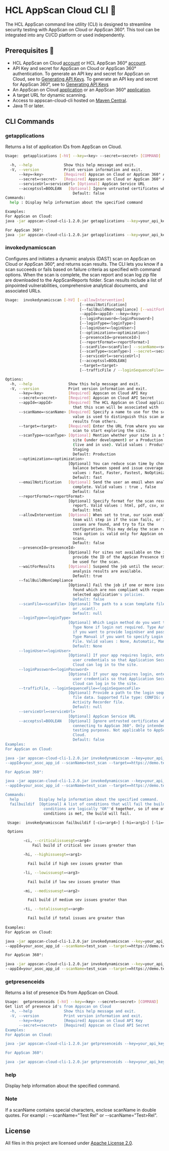 # HCL AppScan Cloud CLI 📝  

  The HCL AppScan command line utility (CLI) is designed to streamline security testing with AppScan on Cloud or AppScan 360°. This tool can be integrated into any CI/CD platform or used independently.  

  
## Prerequisites 🚀  

- HCL AppScan on Cloud [account](https://help.hcl-software.com/appscan/ASoC/HCL_ID_Signup.html) or HCL AppScan 360° [account](https://help.hcl-software.com/appscan/360/1.4.0/home.html).
- API Key and secret for AppScan on Cloud or AppScan 360° authentication. To generate an API key and secret for AppScan on Cloud, see to [Generating API Keys](https://help.hcl-software.com/appscan/ASoC/appseccloud_generate_api_key_cm.html?hl=secret). To generate an API key and secret for AppScan 360°, see to [Generating API Keys](https://help.hcl-software.com/appscan/360/1.4.0/appseccloud_generate_api_key_cm.html)
- An AppScan on Cloud [application](https://help.hcl-software.com/appscan/ASoC/ent_create_app_inventory_cm.html) or an AppScan 360° [application](https://help.hcl-software.com/appscan/360/1.4.0/ent_create_application.html).
- A target URL for dynamic scanning.
- Access to appscan-cloud-cli hosted on [Maven Central](https://central.sonatype.com/artifact/com.hcl/appscan-cloud-cli).
- Java 11 or later.


## CLI Commands

### getapplications

Returns a list of application IDs from AppScan on Cloud.

~~~bash  
Usage:  getapplications [-hV] --key=<key> --secret=<secret> [COMMAND]

  -h, --help              Show this help message and exit.
  -V, --version           Print version information and exit.
      --key=<key>         [Required] Appscan on Cloud or AppScan 360° API Key
      --secret=<secret>   [Required] Appscan on Cloud or AppScan 360° API Secret
      --serviceUrl=<serviceUrl> [Optional] AppScan Service URL
      --acceptssl=BOOLEAN   [Optional] Ignore untrusted certificates when connecting to AppScan 360°. Only intended for testing purposes. Not applicable to AppScan on Cloud.
                              Default: false
Commands:
  help : Display help information about the specified command

Examples:
For AppScan on Cloud:
java -jar appscan-cloud-cli-1.2.0.jar getapplications --key=your_api_key --secret=your_api_secret

For AppScan 360°:
java -jar appscan-cloud-cli-1.2.0.jar getapplications --key=your_api_key --secret=your_api_secret --serviceUrl=AppScan360°URL --acceptssl=false

~~~

### invokedynamicscan

Configures and initiates a dynamic analysis (DAST) scan on AppScan on Cloud or AppScan 360°, and returns scan results. The CLI lets you know if a scan succeeds or fails based on failure criteria as specified with command options.
When the scan is complete, the scan report and scan log zip file are downloaded to the  AppScanReports folder. Scan results include a list of pinpointed vulnerabilities, comprehensive analytical documents, and associated URLs.
 
~~~bash  
Usage:  invokedynamicscan [-hV] [--allowIntervention]
                                 [--emailNotification]
                                 [--failBuildNonCompliance] [--waitForResults]
                                 --appId=<appId> --key=<key>
                                 [--loginPassword=<loginPassword>]
                                 [--loginType=<loginType>]
                                 [--loginUser=<loginUser>]
                                 [--optimization=<optimization>]
                                 [--presenceId=<presenceId>]
                                 [--reportFormat=<reportFormat>]
                                 [--scanFile=<scanFile>] --scanName=<scanName>
                                 [--scanType=<scanType>] --secret=<secret>
                                 [--serviceUrl=<serviceUrl>]
                                 [--acceptssl=BOOLEAN]
                                 --target=<target>
                                 [--trafficFile / --loginSequenceFile=<loginSequenceFile>] [COMMAND]

Options:
  -h, --help                Show this help message and exit.
  -V, --version             Print version information and exit.
      --key=<key>           [Required] Appscan on Cloud API Key
      --secret=<secret>     [Required] Appscan on Cloud API Secret
      --appId=<appId>       [Required] The HCL AppScan on Cloud application
                              that this scan will be associated with
      --scanName=<scanName> [Required] Specify a name to use for the scan. This
                              value is used to distinguish this scan and its
                              results from others.
      --target=<target>     [Required] Enter the URL from where you want the
                              scan to start exploring the site.
      --scanType=<scanType> [Optional] Mention whether your site is a Staging
                              site (under development) or a Production site
                              (live and in use). Valid values : Production,
                              Staging
                              Default: Production
      --optimization=<optimization>
                            [Optional] You can reduce scan time by choosing a
                              balance between speed and issue coverage. Valid
                              values : Fast, Faster, Fastest, NoOptimization
                              Default: fast
      --emailNotification   [Optional] Send the user an email when analysis is
                              complete. Valid values : true , false
                              Default: false
      --reportFormat=<reportFormat>
                            [Optional] Specify format for the scan result
                              report. Valid values : html, pdf, csv, xml.
                              Default: html
      --allowIntervention   [Optional] When set to true, our scan enablement
                              team will step in if the scan fails, or if no
                              issues are found, and try to fix the
                              configuration. This may delay the scan result. 
                              This option is valid only for AppScan on Cloud
                              scans.
                              Default: false
      --presenceId=<presenceId>
                            [Optional] For sites not available on the internet,
                              provide the ID of the AppScan Presence that can
                              be used for the scan.
      --waitForResults      [Optional] Suspend the job until the security
                              analysis results are available.
                              Default: true
      --failBuildNonCompliance
                            [Optional] Fail the job if one or more issues are
                              found which are non compliant with respect to the
                              selected application's policies.
                              Default: false
      --scanFile=<scanFile> [Optional] The path to a scan template file (.scan
                              or .scant).
                              Default: null
      --loginType=<loginType>
                            [Optional] Which Login method do you want to use?
                              Type None if login not required. Type Automatic
                              if you want to provide loginUser and password.
                              Type Manual if you want to specify Login Sequence
                              File. Valid values : None, Automatic, Manual
                              Default: None
      --loginUser=<loginUser>
                            [Optional] If your app requires login, enter valid
                              user credentials so that Application Security on
                              Cloud can log in to the site.
      --loginPassword=<loginPassword>
                            [Optional] If your app requires login, enter valid
                              user credentials so that Application Security on
                              Cloud can log in to the site.
      --trafficFile, --loginSequenceFile=<loginSequenceFile>
                            [Optional] Provide a path to the login sequence
                              file data. Supported file type: CONFIG: AppScan
                              Activity Recorder file.
                              Default: null
      --serviceUrl=<serviceUrl>
                            [Optional] AppScan Service URL
      --acceptssl=BOOLEAN   [Optional] Ignore untrusted certificates when
                              connecting to AppScan 360°. Only intended for
                              testing purposes. Not applicable to AppScan on
                              Cloud.
                              Default: false
Examples:
For AppScan on Cloud:

java -jar appscan-cloud-cli-1.2.0.jar invokedynamicscan --key=your_api_key --secret=your_api_secret
--appId=your_asoc_app_id --scanName=test_scan --target==https://demo.testfire.net

For AppScan 360°:

java -jar appscan-cloud-cli-1.2.0.jar invokedynamicscan --key=your_api_key --secret=your_api_secret
--appId=your_asoc_app_id --scanName=test_scan --target==https://demo.testfire.net --serviceUrl=AppScan360°URL --acceptssl=false

Commands:
  help         Display help information about the specified command.
  failbuildif  [Optional] A list of conditions that will fail the build. These
                 conditions are logically "OR"'d together, so if one of the
                 conditions is met, the build will fail.

 Usage:  invokedynamicscan failbuildif [-ci=<arg4>] [-hi=<arg1>] [-li=<arg3>] [-mi=<arg2>] [-ti=<arg0>] 

 Options 

        -ci, --criticalissuesgt=<arg4> 
            Fail build if critical sev issues greater than 

        -hi, --highissuesgt=<arg1> 

          Fail build if high sev issues greater than 

        -li, --lowissuesgt=<arg3> 

          Fail build if low sev issues greater than 

        -mi, --medissuesgt=<arg2> 

          Fail build if medium sev issues greater than 

        -ti, --totalissuesgt=<arg0> 

          Fail build if total issues are greater than 
          
Examples:
For AppScan on Cloud:

java -jar appscan-cloud-cli-1.2.0.jar invokedynamicscan --key=your_api_key --secret=your_api_secret
--appId=your_asoc_app_id --scanName=test_scan --target==https://demo.testfire.net failbuildif --highissuesgt 5 --criticalissuesgt 0 --medissuesgt 10 --lowissuesgt 10        

For AppScan 360°:

java -jar appscan-cloud-cli-1.2.0.jar invokedynamicscan --key=your_api_key --secret=your_api_secret
--appId=your_asoc_app_id --scanName=test_scan --target==https://demo.testfire.net --serviceUrl=AppScan360°URL --acceptssl=false failbuildif --highissuesgt 5 --criticalissuesgt 0 --medissuesgt 10 --lowissuesgt 10  
~~~

### getpresenceids

Returns a list of presence IDs from AppScan on Cloud.

~~~bash
Usage:  getpresenceids [-hV] --key=<key> --secret=<secret> [COMMAND]
Get list of presence id's from Appscan on Cloud
  -h, --help              Show this help message and exit.
  -V, --version           Print version information and exit.
      --key=<key>         [Required] Appscan on Cloud API Key
      --secret=<secret>   [Required] Appscan on Cloud API Secret
Examples:
For AppScan on Cloud:

java -jar appscan-cloud-cli-1.2.0.jar getpresenceids --key=your_api_key --secret=your_api_secret

For AppScan 360°:

java -jar appscan-cloud-cli-1.2.0.jar getpresenceids --key=your_api_key --secret=your_api_secret --serviceUrl=AppScan360°URL --acceptssl=false
~~~

### help

Display help information about the specified command.

### Note
If a scanName contains special characters, enclose scanName in double quotes. For exampl : --scanName="Test Rel" or --scanName="Test>Rel".

## License

All files in this project are licensed under [Apache License 2.0](LICENSE).
